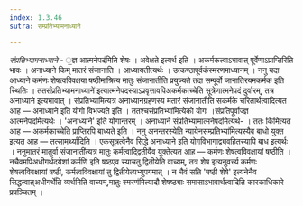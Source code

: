 ```yaml
---
index: 1.3.46
sutra: सम्प्रतिभ्यामनाध्याने

---
```

_संप्रतिभ्यामनाध्याने_ - ॒ज्ञ आत्मनेपद॑मिति शेषः । अवेक्षते इत्यर्थ इति । अकर्मकत्वाऽभावात् पूर्वेणाऽप्राप्तिरिति भावः । अनाध्याने किम्  मातरं संजानाति । आध्यायतीत्यर्थः । उत्कण्ठापूर्वकंस्मरणमाध्यानम् । ननु यदा आध्याने कर्मणः शेषत्वविवक्षया षष्ठीमाश्रित्य मातुः संजानातीति प्रयुज्यते तदा सम्पूर्वो जानातिरयमकर्मक इति स्थितिः । ततर्संप्रतिभ्यामनाध्याने॑ इत्यात्मनेपदस्याऽप्रवृत्तावपिअकर्मकाच्चे॑ति सूत्रेणात्मनेपदं दुर्वारम्, तत्र अनाध्याने इत्यभावात् । संप्रतिभ्यामित्यत्र अनाध्यानग्रहणस्य मतारं संजानातीति सकर्मके चरितार्थत्वादित्यत आह —  अनाध्याने इति योगो विभज्यते इति । ततश्चसंप्रतिभ्या॑मित्येको योगः ।संप्रतिपूर्वाज्ज्ञ आत्मनेपदमित्यर्थः । 'अनाध्याने' इति योगान्तरम् । अनाध्याने संप्रतिभ्यामात्मनेपदमित्यर्थ- । ततः किमित्यत आह —  अकर्मकाच्चेति प्राप्तिरपि बाध्यते इति । ननु अनन्तरस्येति न्यायेनसम्प्रतिभ्या॑मित्यस्यैव बाधो युक्त इत्यत आह —  तत्सामर्थ्यादिति । एकसूत्रत्वेनैव सिद्धे अनाध्याने इति योगविभागाद्व्यवहितस्यापि बाध इत्यर्थः । ननुमातरं मातुर्वा संजानाती॑त्यत्र मातुः कर्मत्वाद्द्वितीयैव युक्तेत्यत आह —  कर्मणः शेषत्वविवक्षायां षष्ठीति । नचैवमपिअधीगर्थदयेशां कर्मणि॑ इति षष्ठएव स्यान्नतु द्वितीयेति वाच्यम्, तत्र शेष इत्यनुवर्त्त्य कर्मणः शेषत्वविवक्षायां षष्ठी, कर्मत्वविवक्षायां तु द्वितीयेत्यभ्युपगमात् । न चैवं सति 'षष्ठी शेषे' इत्यनेनैव सिद्धत्वात्अधीगर्थे॑ति व्यर्थमिति वाच्यम्,मातुः स्मरण॑मित्यादौ शेषष्ठ्याः समासाऽभावार्थत्वादिति कारकाधिकारे प्रपञ्चितम् ।